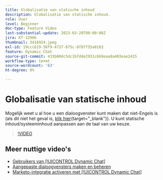 ```yaml
---
title: Globalisatie van statische inhoud
description: Globalisatie van statische inhoud.
role: User
level: Beginner
doc-type: Feature Video
last-substantial-update: 2023-03-20T00:00:00Z
jira: KT-12966
thumbnail: 3416924.jpeg
exl-id: 19ccc619-50f9-4737-875c-8f87f55a0183
feature: Dynamic Chat
source-git-commit: 433b00dc5dc1b7dde2931c6b9eaa8a403eae2415
workflow-type: tm+mt
source-wordcount: '63'
ht-degree: 0%

---
```


# Globalisatie van statische inhoud

Mogelijk weet u al hoe u een dialoogvenster kunt maken dat niet-Engels is (als dit niet het geval is, [klik hier](https://nation.marketo.com/t5/dynamic-chat-discussion/design-non-english-language-conversations-in-dynamic-chat/m-p/324317#M39){target="_blank"}). U kunt statische inhoud/systeeminhoud aanpassen aan de taal van uw keuze.

>[!VIDEO](https://video.tv.adobe.com/v/3416924/?quality=12&learn=on)

## Meer nuttige video&#39;s

* [Gebruikers van [!UICONTROL Dynamic Chat]](user-management.md)
* [Aangepaste dialoogvensters maken en beheren](dialogue-management.md)
* [Marketo-integratie activeren met [!UICONTROL Dynamic Chat]](marketo-integration.md)
